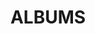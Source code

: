 ---
layout: album_gallery
resource: facebook
title: "ALBUMS"
description: "archive"
active: gallery
header-img: "img/gallery-bg.jpg"
images:

- image_path: /NguyenNhu(nana)/1/581700336364813_469434280_1299781447890028_4003277639290747385_n.jpg
  gallery-folder: /gallery/NguyenNhu(nana)/1/
  gallery-name: 1
  gallery-date: March 2025
- image_path: /NguyenNhu(nana)/2/1248811279653712_460989027_1248811282987045_6728356512876906952_n.jpg
  gallery-folder: /gallery/NguyenNhu(nana)/2/
  gallery-name: 2
  gallery-date: March 2025
- image_path: /NguyenNhu(nana)/3/04_2.jpg
  gallery-folder: /gallery/NguyenNhu(nana)/3/
  gallery-name: 3
  gallery-date: March 2025
- image_path: /NguyenNhu(nana)/4/1138917340643107_434556072_1138918057309702_6264220359680739329_n.jpg
  gallery-folder: /gallery/NguyenNhu(nana)/4/
  gallery-name: 4
  gallery-date: March 2025
- image_path: /NguyenNhu(nana)/Album 10 - Satin/1068128464388662_403052150_1068129244388584_6445946916323693952_n.jpg
  gallery-folder: /gallery/NguyenNhu(nana)/Album 10 - Satin/
  gallery-name: Album 10 - Satin
  gallery-date: March 2025
- image_path: /NguyenNhu(nana)/Album 4 - Cup/1319027269298779_472449016_1319027835965389_4042886743337389164_n.jpg
  gallery-folder: /gallery/NguyenNhu(nana)/Album 4 - Cup/
  gallery-name: Album 4 - Cup
  gallery-date: March 2025
- image_path: /NguyenNhu(nana)/Album 5 - V/04_3.jpg
  gallery-folder: /gallery/NguyenNhu(nana)/Album 5 - V/
  gallery-name: Album 5 - V
  gallery-date: March 2025
- image_path: /NguyenNhu(nana)/Album 6 - Dây chéo/03_3.jpg
  gallery-folder: /gallery/NguyenNhu(nana)/Album 6 - Dây chéo/
  gallery-name: Album 6 - Dây chéo
  gallery-date: March 2025
- image_path: /NguyenNhu(nana)/Album 7 - Dây nhỏ/05_2.jpg
  gallery-folder: /gallery/NguyenNhu(nana)/Album 7 - Dây nhỏ/
  gallery-name: Album 7 - Dây nhỏ
  gallery-date: March 2025
- image_path: /NguyenNhu(nana)/Album 8 - Truyền thống/1129664758235032_432533610_1129665431568298_2271048256934567558_n.jpg
  gallery-folder: /gallery/NguyenNhu(nana)/Album 8 - Truyền thống/
  gallery-name: Album 8 - Truyền thống
  gallery-date: March 2025
- image_path: /NguyenNhu(nana)/Album 9 - U/02_3.jpg
  gallery-folder: /gallery/NguyenNhu(nana)/Album 9 - U/
  gallery-name: Album 9 - U
  gallery-date: March 2025
- image_path: /NguyenNhu(nana)/lung/793944038473774_473334228_1324790382055801_4258066642497501589_n.jpg
  gallery-folder: /gallery/NguyenNhu(nana)/lung/
  gallery-name: lung
  gallery-date: March 2025
- image_path: /NguyenNhu(nana)/photo/1206112787256895_451988883_1206112783923562_3576926621459343406_n.jpg
  gallery-folder: /gallery/NguyenNhu(nana)/photo/
  gallery-name: photo
  gallery-date: March 2025
- image_path: /NguyenNhu(nana)/áo thun 3 lỗ/1079979026536939_409751423_1079979023203606_7773076365560929188_n.jpg
  gallery-folder: /gallery/NguyenNhu(nana)/áo thun 3 lỗ/
  gallery-name: áo thun 3 lỗ
  gallery-date: March 2025
---